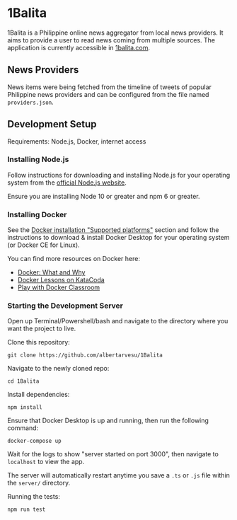 # 1Balita

1Balita is a Philippine online news aggregator from local news providers. It aims to provide a user to read news coming from multiple sources. The application is currently accessible in [1balita.com](http://1balita.com).

## News Providers

News items were being fetched from the timeline of tweets of popular Philippine news providers and can be configured from the file named `providers.json`.

## Development Setup

Requirements: Node.js, Docker, internet access

### Installing Node.js

Follow instructions for downloading and installing Node.js for your operating system from the [official Node.js website](https://nodejs.org/en/download/).

Ensure you are installing Node 10 or greater and npm 6 or greater.

### Installing Docker

See the [Docker installation "Supported platforms"](https://docs.docker.com/install/#supported-platforms) section and follow the instructions to download & install Docker Desktop for your operating system (or Docker CE for Linux).

You can find more resources on Docker here:

- [Docker: What and Why](https://stackoverflow.com/questions/28089344/docker-what-is-it-and-what-is-the-purpose)
- [Docker Lessons on KataCoda](https://www.katacoda.com/learn?q=docker)
- [Play with Docker Classroom](https://training.play-with-docker.com/)

### Starting the Development Server

Open up Terminal/Powershell/bash and navigate to the directory where you want the project to live.

Clone this repository:

```
git clone https://github.com/albertarvesu/1Balita
```

Navigate to the newly cloned repo:

```
cd 1Balita
```

Install dependencies:

```
npm install
```

Ensure that Docker Desktop is up and running, then run the following command:

```
docker-compose up
```

Wait for the logs to show "server started on port 3000", then navigate to `localhost` to view the app.

The server will automatically restart anytime you save a `.ts` or `.js` file within the `server/` directory.

Running the tests:

```
npm run test
```
